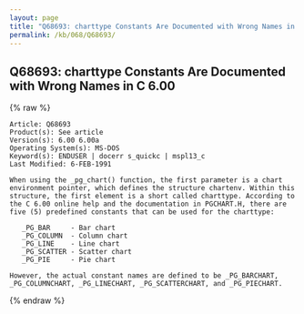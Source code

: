 ```yaml
---
layout: page
title: "Q68693: charttype Constants Are Documented with Wrong Names in C 6.00"
permalink: /kb/068/Q68693/
---
```


## Q68693: charttype Constants Are Documented with Wrong Names in C 6.00

{% raw %}

	Article: Q68693
	Product(s): See article
	Version(s): 6.00 6.00a
	Operating System(s): MS-DOS
	Keyword(s): ENDUSER | docerr s_quickc | mspl13_c
	Last Modified: 6-FEB-1991
	
	When using the _pg_chart() function, the first parameter is a chart
	environment pointer, which defines the structure chartenv. Within this
	structure, the first element is a short called charttype. According to
	the C 6.00 online help and the documentation in PGCHART.H, there are
	five (5) predefined constants that can be used for the charttype:
	
	   _PG_BAR     - Bar chart
	   _PG_COLUMN  - Column chart
	   _PG_LINE    - Line chart
	   _PG_SCATTER - Scatter chart
	   _PG_PIE     - Pie chart
	
	However, the actual constant names are defined to be _PG_BARCHART,
	_PG_COLUMNCHART, _PG_LINECHART, _PG_SCATTERCHART, and _PG_PIECHART.

{% endraw %}

